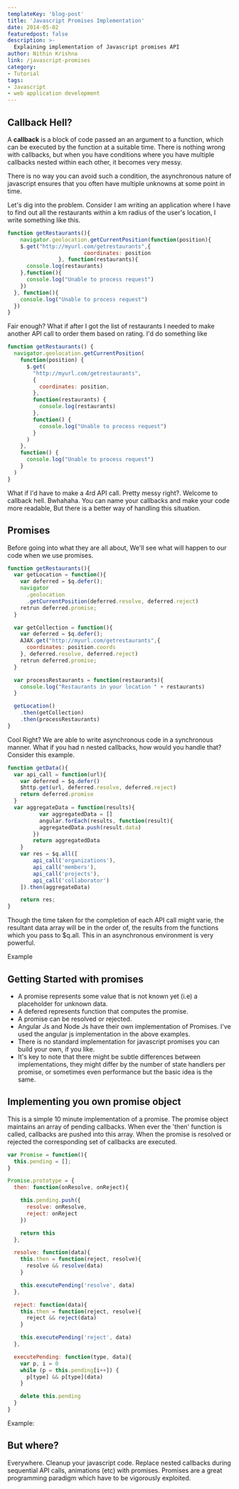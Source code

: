 ```yaml
---
templateKey: 'blog-post'
title: 'Javascript Promises Implementation'
date: 2014-05-02
featuredpost: false
description: >-
  Explaining implementation of Javascript promises API
author: Nithin Krishna 
link: /javascript-promises
category:
- Tutorial
tags:
- Javascript
- web application development
---
```


## Callback Hell?

A **callback** is a block of code passed an an argument to a function, which can be executed by the function at a suitable time. There is nothing wrong with callbacks, but when you have conditions where you have multiple callbacks nested within each other, it becomes very messy.

There is no way you can avoid such a condition, the asynchronous nature of javascript ensures that you often have multiple unknowns at some point in time.

Let's dig into the problem. Consider I am writing an application where I have to find out all the restaurants within a km radius of the user's location, I write something like this.
    
```js    
function getRestaurants(){
    navigator.geolocation.getCurrentPosition(function(position){
    $.get("http://myurl.com/getrestaurants",{ 
                        coordinates: position 
                }, function(restaurants){
      console.log(restaurants)
    },function(){
      console.log("Unable to process request")
    })
  }, function(){
    console.log("Unable to process request")
  })
}
```

Fair enough? What if after I got the list of restaurants I needed to make another API call to order them based on rating. I'd do something like
    
```js    
function getRestaurants() {
  navigator.geolocation.getCurrentPosition(
    function(position) {
      $.get(
        "http://myurl.com/getrestaurants",
        {
          coordinates: position,
        },
        function(restaurants) {
          console.log(restaurants)
        },
        function() {
          console.log("Unable to process request")
        }
      )
    },
    function() {
      console.log("Unable to process request")
    }
  )
}
```

What if I'd have to make a 4rd API call. Pretty messy right?. Welcome to callback hell. Bwhahaha. You can name your callbacks and make your code more readable, But there is a better way of handling this situation.

## Promises

Before going into what they are all about, We'll see what will happen to our code when we use promises.
    
```js    
function getRestaurants(){
  var getLocation = function(){
    var deferred = $q.defer();
    navigator
      .geolocation
      .getCurrentPosition(deferred.resolve, deferred.reject)
    retrun deferred.promise;
  }

  var getCollection = function(){
    var deferred = $q.defer();
    AJAX.get("http://myurl.com/getrestaurants",{ 
      coordinates: position.coords 
    }, deferred.resolve, deferred.reject)
    retrun deferred.promise;
  }

  var processRestaurants = function(restaurants){
    console.log("Restaurants in your location " + restaurants)
  }

  getLocation()
    .then(getCollection)
    .then(processRestaurants)
}
```

Cool Right? We are able to write asynchronous code in a synchronous manner. What if you had n nested callbacks, how would you handle that? Consider this example.
    
```js    
function getData(){
  var api_call = function(url){
    var deferred = $q.defer()
    $http.get(url, deferred.resolve, deferred.reject)
    return deferred.promise
  }
  var aggregateData = function(results){
          var aggregatedData = []
          angular.forEach(results, function(result){
          aggregatedData.push(result.data)
        })
        return aggregatedData
    }
    var res = $q.all([ 
        api_call('organizations'),
        api_call('members'),
        api_call('projects'),
        api_call('collaborator')
    ]).then(aggregateData)

    return res;
}
```

Though the time taken for the completion of each API call might varie, the resultant data array will be in the order of, the results from the functions which you pass to $q.all. This in an asynchronous environment is very powerful.

Example 

## Getting Started with promises

* A promise represents some value that is not known yet (i.e) a placeholder for unknown data.
* A defered represents function that computes the promise.
* A promise can be resolved or rejected.
* Angular Js and Node Js have their own implementation of Promises. I've used the angular js implementation in the above examples.
* There is no standard implementation for javascript promises you can build your own, if you like.
* It's key to note that there might be subtle differences between implementations, they might differ by the number of state handlers per promise, or sometimes even performance but the basic idea is the same.

## Implementing you own promise object

This is a simple 10 minute implementation of a promise. The promise object maintains an array of pending callbacks. When ever the 'then' function is called, callbacks are pushed into this array. When the promise is resolved or rejected the corresponding set of callbacks are executed.
    
```js    
var Promise = function(){
  this.pending = [];
}

Promise.prototype = {
  then: function(onResolve, onReject){

    this.pending.push({ 
      resolve: onResolve, 
      reject: onReject 
    })

    return this
  },

  resolve: function(data){
    this.then = function(reject, resolve){ 
      resolve && resolve(data) 
    }

    this.executePending('resolve', data)
  },

  reject: function(data){
    this.then = function(reject, resolve){ 
      reject && reject(data) 
    }

    this.executePending('reject', data)
  },

  executePending: function(type, data){
    var p, i = 0
    while (p = this.pending[i++]) { 
      p[type] && p[type](data) 
    }

    delete this.pending
  }
}
```

Example: 

## But where?

Everywhere. Cleanup your javascript code. Replace nested callbacks during sequential API calls, animations (etc) with promises. Promises are a great programming paradigm which have to be vigorously exploited.
